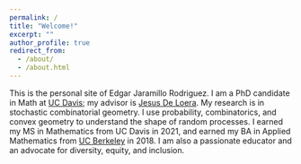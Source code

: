 ```yaml
---
permalink: /
title: "Welcome!"
excerpt: ""
author_profile: true
redirect_from:
  - /about/
  - /about.html
---
```


This is the personal site of Edgar Jaramillo Rodriguez.
I am a PhD candidate in Math at [UC Davis](https://www.math.ucdavis.edu/ "UCD Math"); my advisor is [Jesus De Loera](https://www.math.ucdavis.edu/~deloera/ "Jesus De Loera").
My research is in stochastic combinatorial geometry. I use probability, combinatorics, and convex geometry to understand the shape of random processes.
I earned my MS in Mathematics from UC Davis in 2021, and earned my BA in Applied Mathematics from [UC Berkeley](https://math.berkeley.edu/ "UCB Math") in 2018.
I am also a passionate educator and an advocate for diversity, equity, and inclusion.
